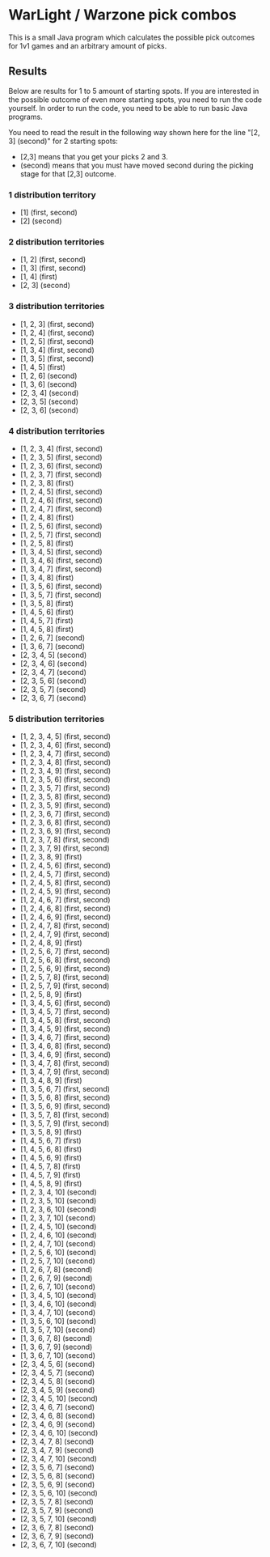 # WarLight / Warzone pick combos
This is a small Java program which calculates the possible pick outcomes for 1v1 games
and an arbitrary amount of picks.


## Results
Below are results for 1 to 5 amount of starting spots. If you are interested in the possible outcome
of even more starting spots, you need to run the code yourself. In order to run the code, you need to
be able to run basic Java programs.

You need to read the result in the following way shown here for the line "[2, 3] (second)" for 2 starting spots:
* [2,3] means that you get your picks 2 and 3.
* (second) means that you must have moved second during the picking stage for that [2,3] outcome.


### 1 distribution territory
* [1] (first, second)
* [2] (second)

### 2 distribution territories
* [1, 2] (first, second)
* [1, 3] (first, second)
* [1, 4] (first)
* [2, 3] (second)

### 3 distribution territories
* [1, 2, 3] (first, second)
* [1, 2, 4] (first, second)
* [1, 2, 5] (first, second)
* [1, 3, 4] (first, second)
* [1, 3, 5] (first, second)
* [1, 4, 5] (first)
* [1, 2, 6] (second)
* [1, 3, 6] (second)
* [2, 3, 4] (second)
* [2, 3, 5] (second)
* [2, 3, 6] (second)

### 4 distribution territories
* [1, 2, 3, 4] (first, second)
* [1, 2, 3, 5] (first, second)
* [1, 2, 3, 6] (first, second)
* [1, 2, 3, 7] (first, second)
* [1, 2, 3, 8] (first)
* [1, 2, 4, 5] (first, second)
* [1, 2, 4, 6] (first, second)
* [1, 2, 4, 7] (first, second)
* [1, 2, 4, 8] (first)
* [1, 2, 5, 6] (first, second)
* [1, 2, 5, 7] (first, second)
* [1, 2, 5, 8] (first)
* [1, 3, 4, 5] (first, second)
* [1, 3, 4, 6] (first, second)
* [1, 3, 4, 7] (first, second)
* [1, 3, 4, 8] (first)
* [1, 3, 5, 6] (first, second)
* [1, 3, 5, 7] (first, second)
* [1, 3, 5, 8] (first)
* [1, 4, 5, 6] (first)
* [1, 4, 5, 7] (first)
* [1, 4, 5, 8] (first)
* [1, 2, 6, 7] (second)
* [1, 3, 6, 7] (second)
* [2, 3, 4, 5] (second)
* [2, 3, 4, 6] (second)
* [2, 3, 4, 7] (second)
* [2, 3, 5, 6] (second)
* [2, 3, 5, 7] (second)
* [2, 3, 6, 7] (second)

### 5 distribution territories
* [1, 2, 3, 4, 5] (first, second)
* [1, 2, 3, 4, 6] (first, second)
* [1, 2, 3, 4, 7] (first, second)
* [1, 2, 3, 4, 8] (first, second)
* [1, 2, 3, 4, 9] (first, second)
* [1, 2, 3, 5, 6] (first, second)
* [1, 2, 3, 5, 7] (first, second)
* [1, 2, 3, 5, 8] (first, second)
* [1, 2, 3, 5, 9] (first, second)
* [1, 2, 3, 6, 7] (first, second)
* [1, 2, 3, 6, 8] (first, second)
* [1, 2, 3, 6, 9] (first, second)
* [1, 2, 3, 7, 8] (first, second)
* [1, 2, 3, 7, 9] (first, second)
* [1, 2, 3, 8, 9] (first)
* [1, 2, 4, 5, 6] (first, second)
* [1, 2, 4, 5, 7] (first, second)
* [1, 2, 4, 5, 8] (first, second)
* [1, 2, 4, 5, 9] (first, second)
* [1, 2, 4, 6, 7] (first, second)
* [1, 2, 4, 6, 8] (first, second)
* [1, 2, 4, 6, 9] (first, second)
* [1, 2, 4, 7, 8] (first, second)
* [1, 2, 4, 7, 9] (first, second)
* [1, 2, 4, 8, 9] (first)
* [1, 2, 5, 6, 7] (first, second)
* [1, 2, 5, 6, 8] (first, second)
* [1, 2, 5, 6, 9] (first, second)
* [1, 2, 5, 7, 8] (first, second)
* [1, 2, 5, 7, 9] (first, second)
* [1, 2, 5, 8, 9] (first)
* [1, 3, 4, 5, 6] (first, second)
* [1, 3, 4, 5, 7] (first, second)
* [1, 3, 4, 5, 8] (first, second)
* [1, 3, 4, 5, 9] (first, second)
* [1, 3, 4, 6, 7] (first, second)
* [1, 3, 4, 6, 8] (first, second)
* [1, 3, 4, 6, 9] (first, second)
* [1, 3, 4, 7, 8] (first, second)
* [1, 3, 4, 7, 9] (first, second)
* [1, 3, 4, 8, 9] (first)
* [1, 3, 5, 6, 7] (first, second)
* [1, 3, 5, 6, 8] (first, second)
* [1, 3, 5, 6, 9] (first, second)
* [1, 3, 5, 7, 8] (first, second)
* [1, 3, 5, 7, 9] (first, second)
* [1, 3, 5, 8, 9] (first)
* [1, 4, 5, 6, 7] (first)
* [1, 4, 5, 6, 8] (first)
* [1, 4, 5, 6, 9] (first)
* [1, 4, 5, 7, 8] (first)
* [1, 4, 5, 7, 9] (first)
* [1, 4, 5, 8, 9] (first)
* [1, 2, 3, 4, 10] (second)
* [1, 2, 3, 5, 10] (second)
* [1, 2, 3, 6, 10] (second)
* [1, 2, 3, 7, 10] (second)
* [1, 2, 4, 5, 10] (second)
* [1, 2, 4, 6, 10] (second)
* [1, 2, 4, 7, 10] (second)
* [1, 2, 5, 6, 10] (second)
* [1, 2, 5, 7, 10] (second)
* [1, 2, 6, 7, 8] (second)
* [1, 2, 6, 7, 9] (second)
* [1, 2, 6, 7, 10] (second)
* [1, 3, 4, 5, 10] (second)
* [1, 3, 4, 6, 10] (second)
* [1, 3, 4, 7, 10] (second)
* [1, 3, 5, 6, 10] (second)
* [1, 3, 5, 7, 10] (second)
* [1, 3, 6, 7, 8] (second)
* [1, 3, 6, 7, 9] (second)
* [1, 3, 6, 7, 10] (second)
* [2, 3, 4, 5, 6] (second)
* [2, 3, 4, 5, 7] (second)
* [2, 3, 4, 5, 8] (second)
* [2, 3, 4, 5, 9] (second)
* [2, 3, 4, 5, 10] (second)
* [2, 3, 4, 6, 7] (second)
* [2, 3, 4, 6, 8] (second)
* [2, 3, 4, 6, 9] (second)
* [2, 3, 4, 6, 10] (second)
* [2, 3, 4, 7, 8] (second)
* [2, 3, 4, 7, 9] (second)
* [2, 3, 4, 7, 10] (second)
* [2, 3, 5, 6, 7] (second)
* [2, 3, 5, 6, 8] (second)
* [2, 3, 5, 6, 9] (second)
* [2, 3, 5, 6, 10] (second)
* [2, 3, 5, 7, 8] (second)
* [2, 3, 5, 7, 9] (second)
* [2, 3, 5, 7, 10] (second)
* [2, 3, 6, 7, 8] (second)
* [2, 3, 6, 7, 9] (second)
* [2, 3, 6, 7, 10] (second)